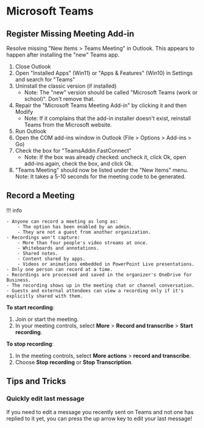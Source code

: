 # Microsoft Teams

## Register Missing Meeting Add-in

Resolve missing "New Items > Teams Meeting" in Outlook. This appears to happen after installing the "new" Teams app.

1. Close Outlook
2. Open "Installed Apps" (Win11) or "Apps & Features" (Win10) in Settings and search for "Teams"
3. Uninstall the classic version (if installed)
      - Note: The "new" version should be called "Microsoft Teams (work or school)". Don't remove that.
4. Repair the "Microsoft Teams Meeting Add-in" by clicking it and then Modify
      - Note: If it complains that the add-in installer doesn't exist, reinstall Teams from the Microsoft website.
5. Run Outlook
6. Open the COM add-ins window in Outlook (File > Options > Add-ins > Go)
7. Check the box for "TeamsAddin.FastConnect"
      - Note: If the box was already checked: uncheck it, click Ok, open add-ins again, check the box, and click Ok.
8. "Teams Meeting" should now be listed under the "New Items" menu.
Note: It takes a 5-10 seconds for the meeting code to be generated.

## Record a Meeting

!!! info 

    - Anyone can record a meeting as long as:
        - The option has been enabled by an admin.
        - They are not a guest from another organization.
    - Recordings won't capture:
        - More than four people's video streams at once.
        - Whiteboards and annotations.
        - Shared notes.
        - Content shared by apps.
        - Videos or animations embedded in PowerPoint Live presentations.
    - Only one person can record at a time.
    - Recordings are processed and saved in the organizer's OneDrive for Business.
    - The recording shows up in the meeting chat or channel conversation.
    - Guests and external attendees can view a recording only if it's explicitly shared with them.

**To start recording**:

1. Join or start the meeting.
2. In your meeting controls, select **More** > **Record and transcribe** > **Start recording**.

**To stop recording**:

1. In the meeting controls, select **More actions** > **record and transcribe**.
2. Choose **Stop recording** or **Stop Transcription**.

## Tips and Tricks

### Quickly edit last message

If you need to edit a message you recently sent on Teams and not one has replied to it yet, you can press the up arrow key to edit your last message!